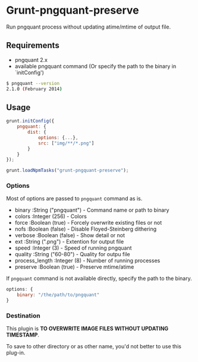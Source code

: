 
# Grunt-pngquant-preserve

Run pngquant process without updating atime/mtime of output file.

## Requirements

- pngquant 2.x
- available pngquant command
(Or specify the path to the binary in `initConfig')

```bash
$ pngquant --version
2.1.0 (February 2014)
```

## Usage

```javascript
grunt.initConfig({
    pngquant: {
        dist: {
            options: {...},
            src: ["img/**/*.png"]
        }
    }
});

grunt.loadNpmTasks("grunt-pngquant-preserve");
```

### Options

Most of options are passed to `pngquant` command as is.

- binary :String ("pngquant") - Command name or path to binary
- colors :Integer (256) - Colors
- force :Boolean (true) - Forcely overwrite existing files or not
- nofs :Boolean (false) - Disable Floyed-Steinberg dithering
- verbose :Boolean (false) - Show detail or not
- ext :String (".png") - Extention for output file
- speed :Integer (3) - Speed of running pngquant
- quality :String ("60-80") - Quality for outpu file
- process_length :Integer (8) - Number of running processes
- preserve :Boolean (true) - Preserve mtime/atime 


If `pngquant` command is not available directly,
specify the path to the binary. 

```javascript
options: {
    binary: "/the/path/to/pngquant"
}
```

### Destination

This plugin is **TO OVERWRITE IMAGE FILES WITHOUT UPDATING TIMESTAMP**.

To save to other directory or as other name, 
you'd not better to use this plug-in.


